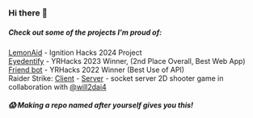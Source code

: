 ### Hi there 👋

##### Check out some of the projects I'm proud of:
[LemonAid](https://github.com/1spyral/LemonAid) - Ignition Hacks 2024 Project  
[Eyedentify](https://github.com/andrewchu16/eyedentify) - YRHacks 2023 Winner, (2nd Place Overall, Best Web App)  
[Friend bot](https://github.com/andrewchu16/friend-bot) - YRHacks 2022 Winner (Best Use of API)  
Raider Strike: [Client](https://github.com/1spyral/RaiderStrike-Client) - [Server](https://github.com/Lolz247/RaiderStrike-Server) - socket server 2D shooter game in collaboration with [@will2dai4](https://github.com/will2dai4)

##### 😱 Making a repo named after yourself gives you this!

<!--
**1spyral/1spyral** is a ✨ _special_ ✨ repository because its `README.md` (this file) appears on your GitHub profile.

Here are some ideas to get you started:

- 🔭 I’m currently working on ...
- 🌱 I’m currently learning ...
- 👯 I’m looking to collaborate on ...
- 🤔 I’m looking for help with ...
- 💬 Ask me about ...
- 📫 How to reach me: ...
- 😄 Pronouns: ...
- ⚡ Fun fact: ...
-->
